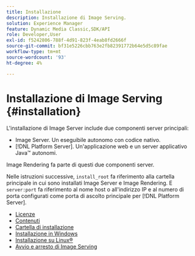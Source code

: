 ```yaml
---
title: Installazione
description: Installazione di Image Serving.
solution: Experience Manager
feature: Dynamic Media Classic,SDK/API
role: Developer,User
exl-id: f5242806-788f-4d91-823f-4eab8fd2666f
source-git-commit: bf31e5226cbb763e2fb82391772b64e5d5c89fae
workflow-type: tm+mt
source-wordcount: '93'
ht-degree: 4%

---
```


# Installazione di Image Serving {#installation}

L&#39;installazione di Image Server include due componenti server principali:

* Image Server. Un eseguibile autonomo con codice nativo.
* [!DNL Platform Server]. Un&#39;applicazione web e un server applicativo Java™ autonomi.

Image Rendering fa parte di questi due componenti server.

Nelle istruzioni successive, `install_root` fa riferimento alla cartella principale in cui sono installati Image Server e Image Rendering. E `server:port` fa riferimento al nome host o all&#39;indirizzo IP e al numero di porta configurati come porta di ascolto principale per [!DNL Platform Server].

* [Licenze](c-licensing.md)
* [Contenuti](c-contents.md)
* [Cartella di installazione](c-install-folder.md)
* [Installazione in Windows](t-installing-on-windows/t-installing-on-windows.md)
* [Installazione su Linux®](c-installing-linux/c-installing-linux.md)
* [Avvio e arresto di Image Serving](t-starting-and-stopping/t-starting-and-stopping.md)
